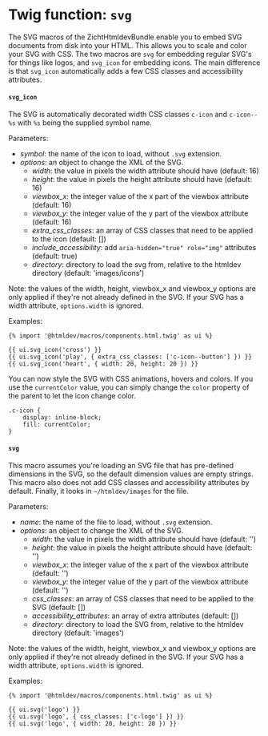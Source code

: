 # Twig function: `svg`

The SVG macros of the ZichtHtmldevBundle enable you to embed SVG documents from disk into your HTML. This allows you to scale and color your SVG with CSS. The two macros are `svg` for embedding regular SVG's for things like logos, and `svg_icon` for embedding icons. The main difference is that `svg_icon` automatically adds a few CSS classes and accessibility attributes.

#### `svg_icon`

The SVG is automatically decorated width CSS classes `c-icon` and `c-icon--%s` with `%s` being the supplied symbol name.

Parameters:

 * *symbol*: the name of the icon to load, without `.svg` extension.
 * *options*: an object to change the XML of the SVG.
     * *width*: the value in pixels the width attribute should have (default: 16)
     * *height*: the value in pixels the height attribute should have (default: 16)
     * *viewbox_x*: the integer value of the x part of the viewbox attribute (default: 16)
     * *viewbox_y*: the integer value of the y part of the viewbox attribute (default: 16)
     * *extra_css_classes*: an array of CSS classes that need to be applied to the icon (default: [])
     * *include_accessibility*: add `aria-hidden="true" role="img"` attributes (default: true)
     * *directory*: directory to load the svg from, relative to the htmldev directory (default: 'images/icons')

Note: the values of the width, height, viewbox_x and viewbox_y options are only applied if they're not already defined in the SVG. If your SVG has a width attribute, `options.width` is ignored.

Examples:

```
{% import '@htmldev/macros/components.html.twig' as ui %}

{{ ui.svg_icon('cross') }}
{{ ui.svg_icon('play', { extra_css_classes: ['c-icon--button'] }) }}
{{ ui.svg_icon('heart', { width: 20, height: 20 }) }}
```

You can now style the SVG with CSS animations, hovers and colors. If you use the `currentColor` value, you can simply change the `color` property of the parent to let the icon change color.

```
.c-icon {
    display: inline-block;
    fill: currentColor;
}
```

#### `svg`

This macro assumes you're loading an SVG file that has pre-defined dimensions in the SVG, so the default dimension values are empty strings. This macro also does not add CSS classes and accessibility attributes by default. Finally, it looks in `~/htmldev/images` for the file.

Parameters:

 * *name*: the name of the file to load, without `.svg` extension.
 * *options*: an object to change the XML of the SVG.
     * *width*: the value in pixels the width attribute should have (default: '')
     * *height*: the value in pixels the height attribute should have (default: '')
     * *viewbox_x*: the integer value of the x part of the viewbox attribute (default: '')
     * *viewbox_y*: the integer value of the y part of the viewbox attribute (default: '')
     * *css_classes*: an array of CSS classes that need to be applied to the SVG (default: [])
     * *accessibility_attributes*: an array of extra attributes (default: [])
     * *directory*: directory to load the SVG from, relative to the htmldev directory (default: 'images')

Note: the values of the width, height, viewbox_x and viewbox_y options are only applied if they're not already defined in the SVG. If your SVG has a width attribute, `options.width` is ignored.

Examples:

```
{% import '@htmldev/macros/components.html.twig' as ui %}

{{ ui.svg('logo') }}
{{ ui.svg('logo', { css_classes: ['c-logo'] }) }}
{{ ui.svg('logo', { width: 20, height: 20 }) }}
```